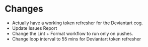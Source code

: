 # Changes
- Actually have a working token refresher for the Deviantart cog. 
- Update Issues Report
- Change the Lint + Format workflow to run only on pushes.
- Change loop interval to 55 mins for Deviantart token refresher